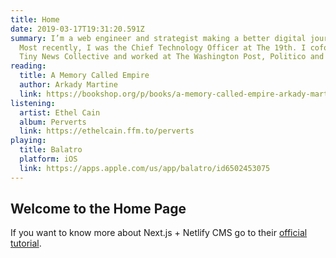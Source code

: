 ```yaml
---
title: Home
date: 2019-03-17T19:31:20.591Z
summary: I’m a web engineer and strategist making a better digital journalism.
  Most recently, I was the Chief Technology Officer at The 19th. I cofounded the
  Tiny News Collective and worked at The Washington Post, Politico and NPR.
reading:
  title: A Memory Called Empire
  author: Arkady Martine
  link: https://bookshop.org/p/books/a-memory-called-empire-arkady-martine/6986710
listening:
  artist: Ethel Cain
  album: Perverts
  link: https://ethelcain.ffm.to/perverts
playing:
  title: Balatro
  platform: iOS
  link: https://apps.apple.com/us/app/balatro/id6502453075
---
```


## Welcome to the Home Page

If you want to know more about Next.js + Netlify CMS go to their [official tutorial](https://www.netlifycms.org/docs/nextjs/).
